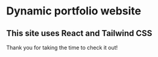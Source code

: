 # Dynamic portfolio website

## This site uses React and Tailwind CSS

Thank you for taking the time to check it out!
